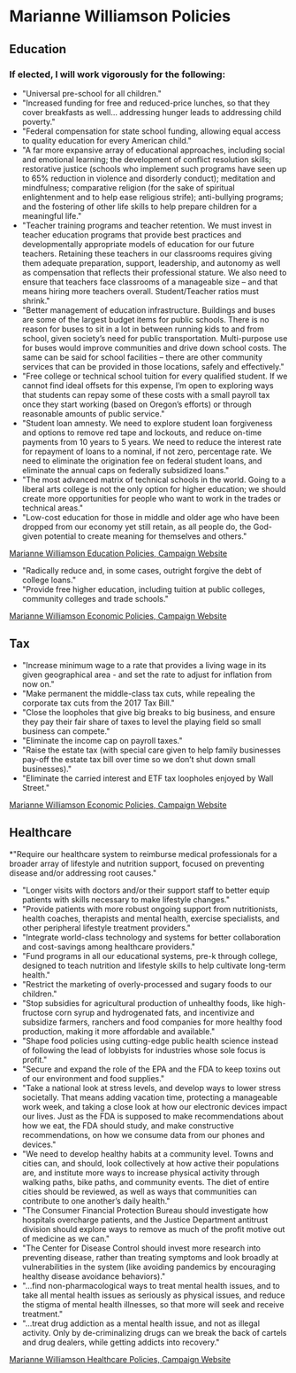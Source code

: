 # Marianne Williamson Policies

## Education
### If elected, I will work vigorously for the following:
* "Universal pre-school for all children."  
* "Increased funding for free and reduced-price lunches, so that they cover breakfasts as well... addressing hunger leads to addressing child poverty."
* "Federal compensation for state school funding, allowing equal access to quality education for every American child."
* "A far more expansive array of educational approaches, including social and emotional learning; the development of conflict resolution skills; restorative justice (schools who implement such programs have seen up to 65% reduction in violence and disorderly conduct); meditation and mindfulness; comparative religion (for the sake of spiritual enlightenment and to help ease religious strife); anti-bullying programs; and the fostering of other life skills to help prepare children for a meaningful life."
* "Teacher training programs and teacher retention. We must invest in teacher education programs that provide best practices and developmentally appropriate models of education for our future teachers. Retaining these teachers in our classrooms requires giving them adequate preparation, support, leadership, and autonomy as well as compensation that reflects their professional stature. We also need to ensure that teachers face classrooms of a manageable size – and that means hiring more teachers overall. Student/Teacher ratios must shrink."
* "Better management of education infrastructure. Buildings and buses are some of the largest budget items for public schools. There is no reason for buses to sit in a lot in between running kids to and from school, given society’s need for public transportation. Multi-purpose use for buses would improve communities and drive down school costs. The same can be said for school facilities – there are other community services that can be provided in those locations, safely and effectively."
* "Free college or technical school tuition for every qualified student. If we cannot find ideal offsets for this expense, I’m open to exploring ways that students can repay some of these costs with a small payroll tax once they start working (based on Oregon’s efforts) or through reasonable amounts of public service."
* "Student loan amnesty. We need to explore student loan forgiveness and options to remove red tape and lockouts, and reduce on-time payments from 10 years to 5 years. We need to reduce the interest rate for repayment of loans to a nominal, if not zero, percentage rate.  We need to eliminate the origination fee on federal student loans, and eliminate the annual caps on federally subsidized loans."
* "The most advanced matrix of technical schools in the world. Going to a liberal arts college is not the only option for higher education; we should create more opportunities for people who want to work in the trades or technical areas."
* "Low-cost education for those in middle and older age who have been dropped from our economy yet still retain, as all people do, the God-given potential to create meaning for themselves and others."

[Marianne Williamson Education Policies, Campaign Website](https://www.marianne2020.com/issues/education)

* "Radically reduce and, in some cases, outright forgive the debt of college loans."
* "Provide free higher education, including tuition at public colleges, community colleges and trade schools."

[Marianne Williamson Economic Policies, Campaign Website](https://www.marianne2020.com/issues/the-economy)

## Tax
* "Increase minimum wage to a rate that provides a living wage in its given geographical area - and set the rate to adjust for inflation from now on."
* "Make permanent the middle-class tax cuts, while repealing the corporate tax cuts from the 2017 Tax Bill."
* "Close the loopholes that give big breaks to big business, and ensure they pay their fair share of taxes to level the playing field so small business can compete."
* "Eliminate the income cap on payroll taxes."
* "Raise the estate tax (with special care given to help family businesses pay-off the estate tax bill over time so we don’t shut down small businesses)."
* "Eliminate the carried interest and ETF tax loopholes enjoyed by Wall Street."

[Marianne Williamson Economic Policies, Campaign Website](https://www.marianne2020.com/issues/the-economy)

## Healthcare
*"Require our healthcare system to reimburse medical professionals for a broader array of lifestyle and nutrition support, focused on preventing disease and/or addressing root causes."
* "Longer visits with doctors and/or their support staff to better equip patients with skills necessary to make lifestyle changes."
* "Provide patients with more robust ongoing support from nutritionists, health coaches, therapists and mental health, exercise specialists, and other peripheral lifestyle treatment providers."
* "Integrate world-class technology and systems for better collaboration and cost-savings among healthcare providers."
* "Fund programs in all our educational systems, pre-k through college, designed to teach nutrition and lifestyle skills to help cultivate long-term health."
* "Restrict the marketing of overly-processed and sugary foods to our children."
* "Stop subsidies for agricultural production of unhealthy foods, like high-fructose corn syrup and hydrogenated fats, and incentivize and subsidize farmers, ranchers and food companies for more healthy food production, making it more affordable and available."
* "Shape food policies using cutting-edge public health science instead of following the lead of lobbyists for industries whose sole focus is profit."
* "Secure and expand the role of the EPA and the FDA to keep toxins out of our environment and food supplies."
* "Take a national look at stress levels, and develop ways to lower stress societally. That means adding vacation time, protecting a manageable work week, and taking a close look at how our electronic devices impact our lives. Just as the FDA is supposed to make recommendations about how we eat, the FDA should study, and make constructive recommendations, on how we consume data from our phones and devices." 
* "We need to develop healthy habits at a community level. Towns and cities can, and should, look collectively at how active their populations are, and institute more ways to increase physical activity through walking paths, bike paths, and community events. The diet of entire cities should be reviewed, as well as ways that communities can contribute to one another’s daily health."
* "The Consumer Financial Protection Bureau should investigate how hospitals overcharge patients, and the Justice Department antitrust division should explore ways to remove as much of the profit motive out of medicine as we can."
* "The Center for Disease Control should invest more research into preventing disease, rather than treating symptoms and look broadly at vulnerabilities in the system (like avoiding pandemics by encouraging healthy disease avoidance behaviors)."
* "...find non-pharmacological ways to treat mental health issues, and to take all mental health issues as seriously as physical issues, and reduce the stigma of mental health illnesses, so that more will seek and receive treatment."
* "...treat drug addiction as a mental health issue, and not as illegal activity.  Only by de-criminalizing drugs can we break the back of cartels and drug dealers, while getting addicts into recovery."


[Marianne Williamson Healthcare Policies, Campaign Website](https://www.marianne2020.com/issues/healthcare)
